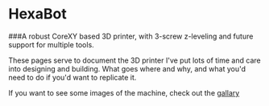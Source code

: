 # HexaBot
###A robust CoreXY based 3D printer, with 3-screw z-leveling and future support for multiple tools. 

These pages serve to document the 3D printer I've put lots of time and care into designing and building. What goes where and why, and what you'd need to do if you'd want to replicate it.

If you want to see some images of the machine, check out the [gallary](/gallary/index.md)
